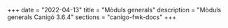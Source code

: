 +++
date        = "2022-04-13"
title       = "Mòduls generals"
description = "Mòduls generals Canigó 3.6.4"
sections    = "canigo-fwk-docs"
+++